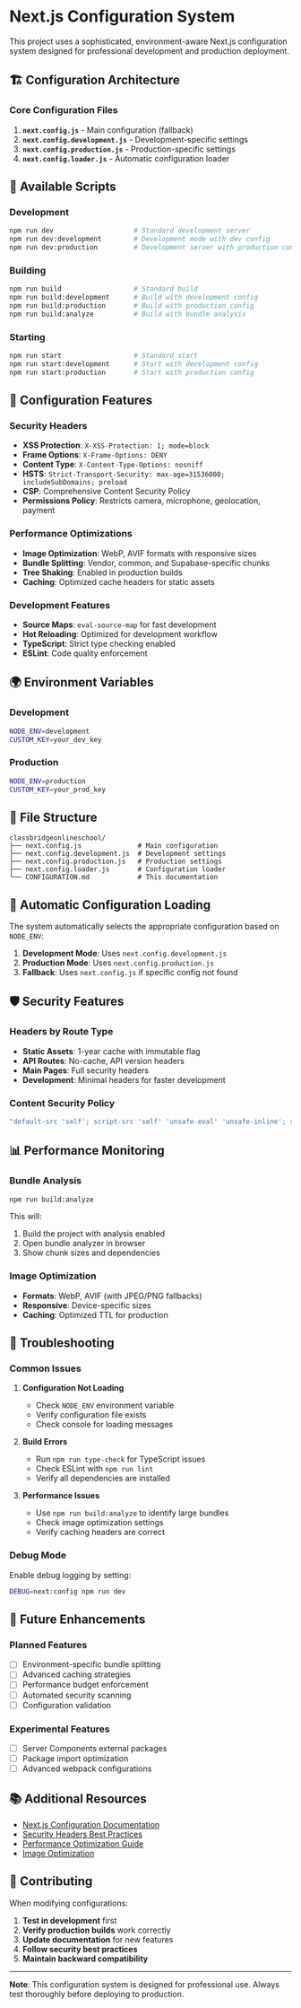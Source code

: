 # Next.js Configuration System

This project uses a sophisticated, environment-aware Next.js configuration system designed for professional development and production deployment.

## 🏗️ Configuration Architecture

### Core Configuration Files

1. **`next.config.js`** - Main configuration (fallback)
2. **`next.config.development.js`** - Development-specific settings
3. **`next.config.production.js`** - Production-specific settings
4. **`next.config.loader.js`** - Automatic configuration loader

## 🚀 Available Scripts

### Development
```bash
npm run dev                    # Standard development server
npm run dev:development        # Development mode with dev config
npm run dev:production         # Development server with production config
```

### Building
```bash
npm run build                  # Standard build
npm run build:development      # Build with development config
npm run build:production       # Build with production config
npm run build:analyze          # Build with bundle analysis
```

### Starting
```bash
npm run start                  # Standard start
npm run start:development      # Start with development config
npm run start:production       # Start with production config
```

## 🔧 Configuration Features

### Security Headers
- **XSS Protection**: `X-XSS-Protection: 1; mode=block`
- **Frame Options**: `X-Frame-Options: DENY`
- **Content Type**: `X-Content-Type-Options: nosniff`
- **HSTS**: `Strict-Transport-Security: max-age=31536000; includeSubDomains; preload`
- **CSP**: Comprehensive Content Security Policy
- **Permissions Policy**: Restricts camera, microphone, geolocation, payment

### Performance Optimizations
- **Image Optimization**: WebP, AVIF formats with responsive sizes
- **Bundle Splitting**: Vendor, common, and Supabase-specific chunks
- **Tree Shaking**: Enabled in production builds
- **Caching**: Optimized cache headers for static assets

### Development Features
- **Source Maps**: `eval-source-map` for fast development
- **Hot Reloading**: Optimized for development workflow
- **TypeScript**: Strict type checking enabled
- **ESLint**: Code quality enforcement

## 🌍 Environment Variables

### Development
```bash
NODE_ENV=development
CUSTOM_KEY=your_dev_key
```

### Production
```bash
NODE_ENV=production
CUSTOM_KEY=your_prod_key
```

## 📁 File Structure

```
classbridgeonlineschool/
├── next.config.js              # Main configuration
├── next.config.development.js  # Development settings
├── next.config.production.js   # Production settings
├── next.config.loader.js       # Configuration loader
└── CONFIGURATION.md            # This documentation
```

## 🔄 Automatic Configuration Loading

The system automatically selects the appropriate configuration based on `NODE_ENV`:

1. **Development Mode**: Uses `next.config.development.js`
2. **Production Mode**: Uses `next.config.production.js`
3. **Fallback**: Uses `next.config.js` if specific config not found

## 🛡️ Security Features

### Headers by Route Type
- **Static Assets**: 1-year cache with immutable flag
- **API Routes**: No-cache, API version headers
- **Main Pages**: Full security headers
- **Development**: Minimal headers for faster development

### Content Security Policy
```javascript
"default-src 'self'; script-src 'self' 'unsafe-eval' 'unsafe-inline'; style-src 'self' 'unsafe-inline'; img-src 'self' data: https:; font-src 'self' data:; connect-src 'self' https:; frame-src 'none'; object-src 'none';"
```

## 📊 Performance Monitoring

### Bundle Analysis
```bash
npm run build:analyze
```
This will:
1. Build the project with analysis enabled
2. Open bundle analyzer in browser
3. Show chunk sizes and dependencies

### Image Optimization
- **Formats**: WebP, AVIF (with JPEG/PNG fallbacks)
- **Responsive**: Device-specific sizes
- **Caching**: Optimized TTL for production

## 🚨 Troubleshooting

### Common Issues

1. **Configuration Not Loading**
   - Check `NODE_ENV` environment variable
   - Verify configuration file exists
   - Check console for loading messages

2. **Build Errors**
   - Run `npm run type-check` for TypeScript issues
   - Check ESLint with `npm run lint`
   - Verify all dependencies are installed

3. **Performance Issues**
   - Use `npm run build:analyze` to identify large bundles
   - Check image optimization settings
   - Verify caching headers are correct

### Debug Mode

Enable debug logging by setting:
```bash
DEBUG=next:config npm run dev
```

## 🔮 Future Enhancements

### Planned Features
- [ ] Environment-specific bundle splitting
- [ ] Advanced caching strategies
- [ ] Performance budget enforcement
- [ ] Automated security scanning
- [ ] Configuration validation

### Experimental Features
- [ ] Server Components external packages
- [ ] Package import optimization
- [ ] Advanced webpack configurations

## 📚 Additional Resources

- [Next.js Configuration Documentation](https://nextjs.org/docs/api-reference/next.config.js)
- [Security Headers Best Practices](https://owasp.org/www-project-secure-headers/)
- [Performance Optimization Guide](https://nextjs.org/docs/advanced-features/performance)
- [Image Optimization](https://nextjs.org/docs/basic-features/image-optimization)

## 🤝 Contributing

When modifying configurations:

1. **Test in development** first
2. **Verify production builds** work correctly
3. **Update documentation** for new features
4. **Follow security best practices**
5. **Maintain backward compatibility**

---

**Note**: This configuration system is designed for professional use. Always test thoroughly before deploying to production.
